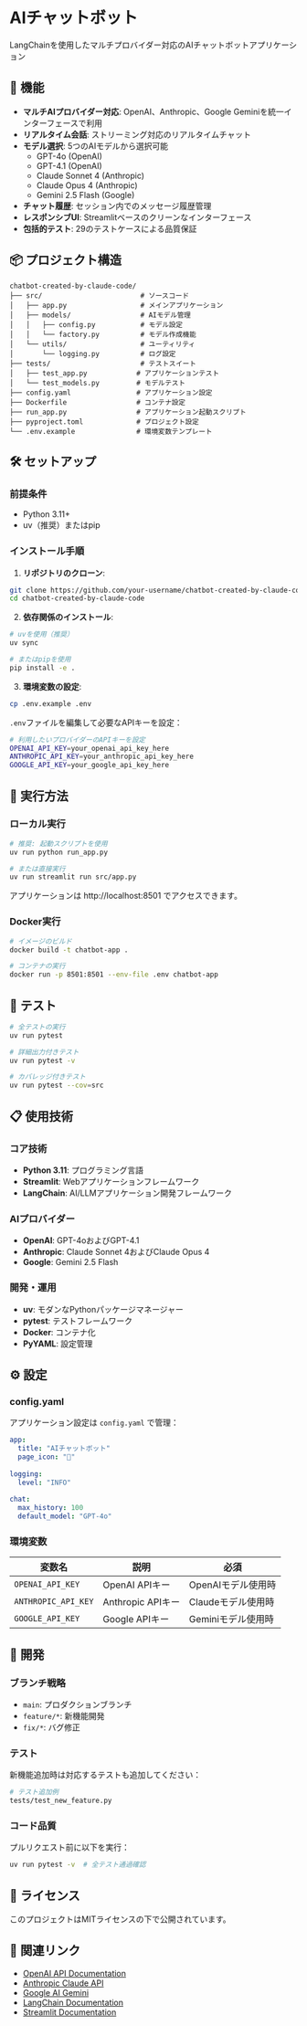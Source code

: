 # AIチャットボット

LangChainを使用したマルチプロバイダー対応のAIチャットボットアプリケーション

## 🚀 機能

- **マルチAIプロバイダー対応**: OpenAI、Anthropic、Google Geminiを統一インターフェースで利用
- **リアルタイム会話**: ストリーミング対応のリアルタイムチャット
- **モデル選択**: 5つのAIモデルから選択可能
  - GPT-4o (OpenAI)
  - GPT-4.1 (OpenAI) 
  - Claude Sonnet 4 (Anthropic)
  - Claude Opus 4 (Anthropic)
  - Gemini 2.5 Flash (Google)
- **チャット履歴**: セッション内でのメッセージ履歴管理
- **レスポンシブUI**: Streamlitベースのクリーンなインターフェース
- **包括的テスト**: 29のテストケースによる品質保証

## 📦 プロジェクト構造

```
chatbot-created-by-claude-code/
├── src/                        # ソースコード
│   ├── app.py                  # メインアプリケーション
│   ├── models/                 # AIモデル管理
│   │   ├── config.py           # モデル設定
│   │   └── factory.py          # モデル作成機能
│   └── utils/                  # ユーティリティ
│       └── logging.py          # ログ設定
├── tests/                      # テストスイート
│   ├── test_app.py            # アプリケーションテスト
│   └── test_models.py         # モデルテスト
├── config.yaml                # アプリケーション設定
├── Dockerfile                 # コンテナ設定
├── run_app.py                 # アプリケーション起動スクリプト
├── pyproject.toml             # プロジェクト設定
└── .env.example               # 環境変数テンプレート
```

## 🛠️ セットアップ

### 前提条件

- Python 3.11+
- uv（推奨）またはpip

### インストール手順

1. **リポジトリのクローン**:
```bash
git clone https://github.com/your-username/chatbot-created-by-claude-code.git
cd chatbot-created-by-claude-code
```

2. **依存関係のインストール**:
```bash
# uvを使用（推奨）
uv sync

# またはpipを使用
pip install -e .
```

3. **環境変数の設定**:
```bash
cp .env.example .env
```

`.env`ファイルを編集して必要なAPIキーを設定：
```bash
# 利用したいプロバイダーのAPIキーを設定
OPENAI_API_KEY=your_openai_api_key_here
ANTHROPIC_API_KEY=your_anthropic_api_key_here  
GOOGLE_API_KEY=your_google_api_key_here
```

## 🚀 実行方法

### ローカル実行

```bash
# 推奨: 起動スクリプトを使用
uv run python run_app.py

# または直接実行
uv run streamlit run src/app.py
```

アプリケーションは http://localhost:8501 でアクセスできます。

### Docker実行

```bash
# イメージのビルド
docker build -t chatbot-app .

# コンテナの実行
docker run -p 8501:8501 --env-file .env chatbot-app
```

## 🧪 テスト

```bash
# 全テストの実行
uv run pytest

# 詳細出力付きテスト
uv run pytest -v

# カバレッジ付きテスト
uv run pytest --cov=src
```

## 📋 使用技術

### コア技術
- **Python 3.11**: プログラミング言語
- **Streamlit**: Webアプリケーションフレームワーク
- **LangChain**: AI/LLMアプリケーション開発フレームワーク

### AIプロバイダー
- **OpenAI**: GPT-4oおよびGPT-4.1
- **Anthropic**: Claude Sonnet 4およびClaude Opus 4
- **Google**: Gemini 2.5 Flash

### 開発・運用
- **uv**: モダンなPythonパッケージマネージャー
- **pytest**: テストフレームワーク
- **Docker**: コンテナ化
- **PyYAML**: 設定管理

## ⚙️ 設定

### config.yaml

アプリケーション設定は `config.yaml` で管理：

```yaml
app:
  title: "AIチャットボット"
  page_icon: "🤖"
  
logging:
  level: "INFO"
  
chat:
  max_history: 100
  default_model: "GPT-4o"
```

### 環境変数

| 変数名 | 説明 | 必須 |
|--------|------|------|
| `OPENAI_API_KEY` | OpenAI APIキー | OpenAIモデル使用時 |
| `ANTHROPIC_API_KEY` | Anthropic APIキー | Claudeモデル使用時 |
| `GOOGLE_API_KEY` | Google APIキー | Geminiモデル使用時 |

## 🤝 開発

### ブランチ戦略
- `main`: プロダクションブランチ
- `feature/*`: 新機能開発
- `fix/*`: バグ修正

### テスト
新機能追加時は対応するテストも追加してください：
```bash
# テスト追加例
tests/test_new_feature.py
```

### コード品質
プルリクエスト前に以下を実行：
```bash
uv run pytest -v  # 全テスト通過確認
```

## 📄 ライセンス

このプロジェクトはMITライセンスの下で公開されています。

## 🔗 関連リンク

- [OpenAI API Documentation](https://platform.openai.com/docs/)
- [Anthropic Claude API](https://docs.anthropic.com/)
- [Google AI Gemini](https://ai.google.dev/)
- [LangChain Documentation](https://python.langchain.com/)
- [Streamlit Documentation](https://docs.streamlit.io/)